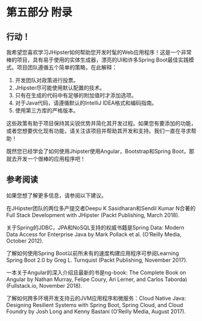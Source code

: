 # 第五部分 附录

## 行动！

我希望您喜欢学习JHipster如何帮助您开发时髦的Web应用程序！这是一个非常棒的项目，具有易于使用的实体生成器，漂亮的UI和许多Spring Boot最佳实践模式。项目团队遵循五个简单的策略，在此解释：

1. 开发团队对政策进行投票。
2. JHipster尽可能使用默认配置的技术。
3. 只有在生成的代码中有足够的附加值时才添加选项。
4. 对于Java代码，请遵循默认的IntelliJ IDEA格式和编码指南。
5. 使用第三方库的严格版本。

这些政策有助于项目保持其尖锐优势并简化其开发过程。如果您有要添加的功能，或者您想要优化现有功能，请关注该项目并帮助其开发和支持。我们一直在寻求帮助！

既然您已经学会了如何使用Jhipster使用Angular，Bootstrap和Spring Boot，那就去开发一个很棒的应用程序吧！

## 参考阅读

如果您想了解更多信息，请参阅以下建议。

在JHipster团队的两位多产提交者Deepu K Sasidharan和Sendil Kumar N合著的Full Stack Development with JHipster (Packt Publishing, March 2018).

关于Spring的JDBC，JPA和NoSQL支持的权威书籍是Spring Data: Modern Data Access for Enterprise Java by Mark Pollack et al. (O’Reilly Media, October 2012).

了解如何使用Spring Boot以前所未有的速度构建应用程序可参阅Learning Spring Boot 2.0 by Greg L. Turnquist (Packt Publishing, November 2017).

一本关于Angular的深入介绍且最新的书是ng-book: The Complete Book on Angular by Nathan Murray, Felipe Coury, Ari Lerner, and Carlos Taborda) (Fullstack.io, November 2018).

了解如何跨多环境开发支持云的JVM应用程序和微服务：Cloud Native Java: Designing Resilient Systems with Spring Boot, Spring Cloud, and Cloud Foundry by Josh Long and Kenny Bastani (O’Reilly Media, August 2017).